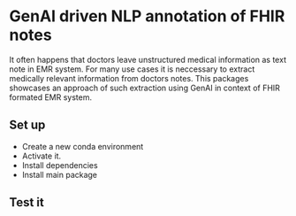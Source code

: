 # GenAI driven NLP annotation of FHIR notes
It often happens that doctors leave unstructured medical information as text note in EMR system.
For many use cases it is neccessary to extract medically relevant information from doctors notes. This packages showcases an approach of such extraction using GenAI in context of FHIR formated EMR system.

## Set up
* Create a new conda environment
* Activate it.
* Install dependencies
* Install main package

## Test it

